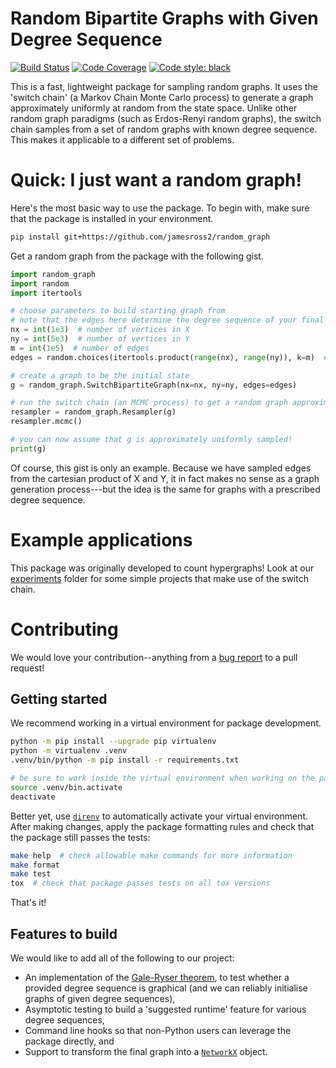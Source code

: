 # Random Bipartite Graphs with Given Degree Sequence

[![Build Status](https://img.shields.io/travis/jamesross2/random_graph/master?logo=travis&style=flat-square)](https://travis-ci.org/jamesross2/random_graph?style=flat-square)
[![Code Coverage](https://img.shields.io/codecov/c/github/jamesross2/random_graph?logo=codecov&style=flat-square&label=codecov)](https://codecov.io/gh/jamesross2/random_graph)
[![Code style: black](https://img.shields.io/badge/code%20style-black-000000.svg?logo=black&style=flat-square)](https://github.com/psf/black)

This is a fast, lightweight package for sampling random graphs.
It uses the 'switch chain' (a Markov Chain Monte Carlo process) to generate a graph approximately uniformly at random 
from the state space. Unlike other random graph paradigms (such as Erdos-Renyi random graphs), the switch chain samples
from a set of random graphs with known degree sequence. This makes it applicable to a different set of problems.


# Quick: I just want a random graph!

Here's the most basic way to use the package. To begin with, make sure that 
the package is installed in your environment.

```bash
pip install git+https://github.com/jamesross2/random_graph
```


Get a random graph from the package with the following gist.

```python
import random_graph
import random
import itertools

# choose parameters to build starting graph from
# note that the edges here determine the degree sequence of your final graph
nx = int(1e3)  # number of vertices in X
ny = int(5e3)  # number of vertices in Y
m = int(1e5)  # number of edges
edges = random.choices(itertools.product(range(nx), range(ny)), k=m)  # choose edges randomly

# create a graph to be the initial state
g = random_graph.SwitchBipartiteGraph(nx=nx, ny=ny, edges=edges)

# run the switch chain (an MCMC process) to get a random graph approximately uniformly at random
resampler = random_graph.Resampler(g)
resampler.mcmc()

# you can now assume that g is approximately uniformly sampled!
print(g)
```

Of course, this gist is only an example. Because we have sampled edges from the cartesian product of X and Y, it in fact
makes no sense as a graph generation process---but the idea is the same for graphs with a prescribed degree sequence.


# Example applications

This package was originally developed to count hypergraphs! Look at our 
[experiments](./experiments) folder for some simple projects that make use of the switch chain.


# Contributing

We would love your contribution--anything from a [bug report](https://github.com/jamesross2/random_graph/issues/new) to a pull request!


## Getting started

We recommend working in a virtual environment for package development. 

```bash
python -m pip install --upgrade pip virtualenv
python -m virtualenv .venv
.venv/bin/python -m pip install -r requirements.txt

# be sure to work inside the virtual environment when working on the package:
source .venv/bin.activate
deactivate
```

Better yet, use [`direnv`](https://direnv.net/) to automatically activate your virtual environment.
After making changes, apply the package formatting rules and check that the package still passes the tests:

```bash
make help  # check allowable make commands for more information
make format
make test
tox  # check that package passes tests on all tox versions
```

That's it!


## Features to build

We would like to add all of the following to our project:

* An implementation of the [Gale-Ryser theorem](https://en.wikipedia.org/wiki/Gale%E2%80%93Ryser_theorem),
to test whether a provided degree sequence is graphical (and we can reliably initialise graphs of given 
degree sequences),
* Asymptotic testing to build a 'suggested runtime' feature for various
degree sequences,
* Command line hooks so that non-Python users can leverage the package directly, and
* Support to transform the final graph into a [`NetworkX`](https://github.com/networkx/networkx) object.

